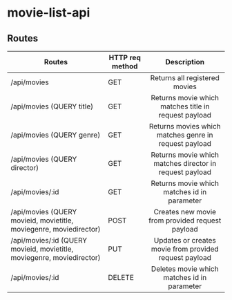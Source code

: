 # movie-list-api

## Routes

| Routes      | HTTP req method      | Description   |
| ------------- | ------------- |:-------------:|
| /api/movies | GET | Returns all registered movies |
| /api/movies (QUERY title) | GET | Returns movie which matches title in request payload |
| /api/movies (QUERY genre) | GET | Returns movies which matches genre in request payload |
| /api/movies (QUERY director) | GET | Returns movie which matches director in request payload |
| /api/movies/:id | GET | Returns movie which matches id in parameter |
| /api/movies (QUERY movieid, movietitle, moviegenre, moviedirector)  | POST | Creates new movie from provided request payload |
| /api/movies/:id (QUERY movieid, movietitle, moviegenre, moviedirector)  | PUT | Updates or creates movie from provided request payload |
| /api/movies/:id | DELETE | Deletes movie which matches id in parameter |

